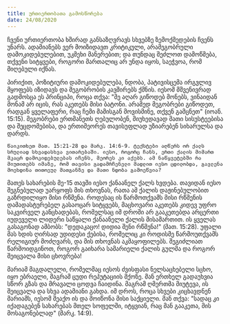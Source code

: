 ```yaml
---
title: ურთიერთობათა გამოსწორება
date: 24/08/2020
---
```


ჩვენი ურთიერთობა ხშირად განსაზღვრავს სხვებზე ზემოქმედების ჩვენს უნარს. ადამიანებს ვერ მოიზიდავთ კრიტიკული, არამეგობრული დამოკიდებულებით, უკმეხი მანერებით; და თუნდაც შეძლოთ დამოწმება, თქვენი სიტყვები, როგორი მართალიც არ უნდა იყოს, საეჭვოა, რომ მიღებული იქნას.

პირიქით, პოზიტიური დამოკიდებულება, ნდობა, პატივისცემა ირგვლივ მყოფებს იზიდავს და მეგობრობის კავშირებს ქმნის. იესომ მშვენივრად გადმოსცა ეს პრინციპი, როცა თქვა: "მე აღარ გიწოდებ მონებს, ვინაიდან მონამ არ იცის, რას აკეთებს მისი ბატონი. არამედ მეგობრები გიწოდეთ, რადგან ყველაფერი, რაც ჩემი მამისგან მოვისმინე, თქვენ გამცნეთ" (იოან. 15:15). მეგობრები ერთმანეთს ღებულობენ, მიუხედავად მათი სისუსტეებისა და შეცდომებისა, და ერთიმეორეს თავისუფლად უზიარებენ სიხარულსა და დარდს.

`წაიკითხეთ მათ. 15:21-28 და მარკ. 14:6-9. ტექსტები აღწერს ორ ქალს სრულიად სხვადასხვა ვითარებაში. იესო, როგორც ჩანს, ერთი ქალის მიმართ მკაცრ დამოკიდებულებას იჩენს, მეორეს კი აქებს. ამ ნაწყვეტებში რა მიუთითებს იმაზე, რომ თავისი გადამრჩენელი მადლით იესო ცდილობდა, გავლენა მოეხდინა თითოეულ მათგანზე და მათი ნდობა გამოეწვია?`

მათეს სახარების მე-15 თავში იესო ქანაანელ ქალს ხვდება. თავიდან იესო შეგნებულად უარყოფს მის თხოვნას, რათა ამ ქალის დაჟინებულობით გაზრდილიყო მისი რწმენა. როდესაც ის წარმოთქვამს მისი რწმენის დამადასტურებელ გასაოცარ სიტყვებს, მაცხოვარი აკეთებს კიდევ უფრო საკვირველ განცხადებას, რომელსაც იმ დროში არ გააკეთებდა არცერთი იუდეველი ლიდერი საწყალი ქანაანელი ქალის მისამართით. ის ყველას გასაგონად ამბობს: "დედაკაცო! დიდია შენი რწმენა!" (მათ. 15:28). უფალი მას ხდის ღირსად უდიდესი ქებისა, რომელიც კი როდისმე წარმოუთქვამს რელიგიურ მოძღვარს, და მის თხოვნას აკმაყოფილებს. შეგიძლიათ წარმოიდგინოთ, როგორ გაიხარა სამარიელი ქალის გულმა და როგორ შეიცვალა მისი ცხოვრება!

მარიამ მაგდალელი, რომელმაც იესოს ძვისფასი ნელსაცხებელი სცხო, იყო ებრაელი, მაგრამ ცუდი რეპუტაციის მქონე. მან ერთხელ გადაუხვია სწორ გზას და მრავალი ცოდვა ჩაიდინა. მაგრამ ღმერთმა მიუტევა, ის შეიცვალა და სხვა ადამიანი გახდა. იმ დროს, როცა სხვები კიცხავდნენ მარიამს, იესომ შეაქო ის და მოიწონა მისი საქციელი. მან თქვა: "სადაც კი იქადაგებენ სახარებას მთელ სოფელში, იტყვიან, რაც მან გააკეთა, მის მოსაგონებლად" (მარკ. 14:9).
